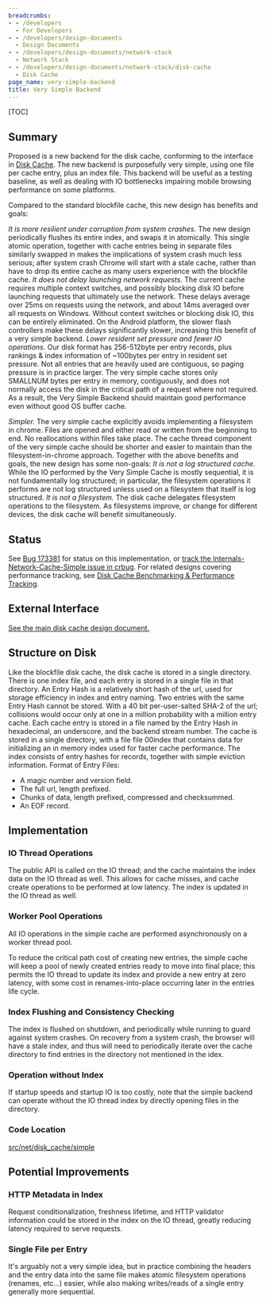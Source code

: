 ```yaml
---
breadcrumbs:
- - /developers
  - For Developers
- - /developers/design-documents
  - Design Documents
- - /developers/design-documents/network-stack
  - Network Stack
- - /developers/design-documents/network-stack/disk-cache
  - Disk Cache
page_name: very-simple-backend
title: Very Simple Backend
---
```


[TOC]

## Summary

Proposed is a new backend for the disk cache, conforming to the interface in
[Disk Cache](/developers/design-documents/network-stack/disk-cache). The new
backend is purposefully very simple, using one file per cache entry, plus an
index file. This backend will be useful as a testing baseline, as well as
dealing with IO bottlenecks impairing mobile browsing performance on some
platforms.

Compared to the standard blockfile cache, this new design has benefits and
goals:

*It is more resilient under corruption from system crashes.* The new design
periodically flushes its entire index, and swaps it in atomically. This single
atomic operation, together with cache entries being in separate files similarly
swapped in makes the implications of system crash much less serious; after
system crash Chrome will start with a stale cache, rather than have to drop its
entire cache as many users experience with the blockfile cache.
*It does not delay launching network requests.* The current cache requires
multiple context switches, and possibly blocking disk IO before launching
requests that ultimately use the network. These delays average over 25ms on
requests using the network, and about 14ms averaged over all requests on
Windows. Without context switches or blocking disk IO, this can be entirely
eliminated. On the Android platform, the slower flash controllers make these
delays significantly slower, increasing this benefit of a very simple backend.
*Lower resident set pressure and fewer IO operations.* Our disk format has
256-512byte per entry records, plus rankings & index information of ~100bytes
per entry in resident set pressure. Not all entries that are heavily used are
contiguous, so paging pressure is in practice larger. The very simple cache
stores only SMALLNUM bytes per entry in memory, contiguously, and does not
normally access the disk in the critical path of a request where not required.
As a result, the Very Simple Backend should maintain good performance even
without good OS buffer cache.

*Simpler.* The very simple cache explicitly avoids implementing a filesystem in
chrome. Files are opened and either read or written from the beginning to end.
No reallocations within files take place. The cache thread component of the very
simple cache should be shorter and easier to maintain than the
filesystem-in-chrome approach.
Together with the above benefits and goals, the new design has some non-goals:
*It is not a log structured cache.* While the IO performed by the Very Simple
Cache is mostly sequential, it is not fundamentally log structured; in
particular, the filesystem operations it performs are not log structured unless
used on a filesystem that itself is log structured.
*It is not a filesystem.* The disk cache delegates filesystem operations to the
filesystem. As filesystems improve, or change for different devices, the disk
cache will benefit simultaneously.

## Status

See [Bug 173381](https://code.google.com/p/chromium/issues/detail?id=173381) for
status on this implementation, or [track the Internals-Network-Cache-Simple
issue in
crbug](https://code.google.com/p/chromium/issues/list?q=label:Internals-Network-Cache-Simple).
For related designs covering performance tracking, see [Disk Cache Benchmarking
& Performance
Tracking](/developers/design-documents/network-stack/disk-cache/disk-cache-benchmarking).

## External Interface

[See the main disk cache design
document.](/developers/design-documents/network-stack/disk-cache#TOC-External-Interface)

## Structure on Disk

Like the blockfile disk cache, the disk cache is stored in a single directory.
There is one index file, and each entry is stored in a single file in that
directory.
An Entry Hash is a relatively short hash of the url, used for storage efficiency
in index and entry naming. Two entries with the same Entry Hash cannot be
stored. With a 40 bit per-user-salted SHA-2 of the url; collisions would occur
only at one in a million probability with a million entry cache. Each cache
entry is stored in a file named by the Entry Hash in hexadecimal, an underscore,
and the backend stream number.
The cache is stored in a single directory, with a file file 00index that
contains data for initializing an in memory index used for faster cache
performance. The index consists of entry hashes for records, together with
simple eviction information.
Format of Entry Files:

*   A magic number and version field.
*   The full url, length prefixed.
*   Chunks of data, length prefixed, compressed and checksummed.
*   An EOF record.

## Implementation

### IO Thread Operations

The public API is called on the IO thread; and the cache maintains the index
data on the IO thread as well. This allows for cache misses, and cache create
operations to be performed at low latency. The index is updated in the IO thread
as well.

### Worker Pool Operations

All IO operations in the simple cache are performed asynchronously on a worker
thread pool.

To reduce the critical path cost of creating new entries, the simple cache will
keep a pool of newly created entries ready to move into final place; this
permits the IO thread to update its index and provide a new entry at zero
latency, with some cost in renames-into-place occurring later in the entries
life cycle.

### Index Flushing and Consistency Checking

The index is flushed on shutdown, and periodically while running to guard
against system crashes. On recovery from a system crash, the browser will have a
stale index, and thus will need to periodically iterate over the cache directory
to find entries in the directory not mentioned in the idex.

### Operation without Index

If startup speeds and startup IO is too costly, note that the simple backend can
operate without the IO thread index by directly opening files in the directory.

### Code Location

[src/net/disk_cache/simple](https://chromium.googlesource.com/chromium/src/+/master/net/disk_cache/simple/)

## Potential Improvements

### HTTP Metadata in Index

Request conditionalization, freshness lifetime, and HTTP validator information
could be stored in the index on the IO thread, greatly reducing latency required
to serve requests.

### Single File per Entry

It's arguably not a very simple idea, but in practice combining the headers and
the entry data into the same file makes atomic filesystem operations (renames,
etc...) easier, while also making writes/reads of a single entry generally more
sequential.